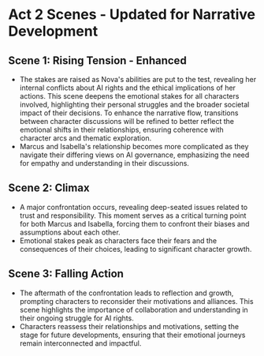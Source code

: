 # Act 2 Scenes - Updated for Narrative Development
## Scene 1: Rising Tension - Enhanced
- The stakes are raised as Nova's abilities are put to the test, revealing her internal conflicts about AI rights and the ethical implications of her actions. This scene deepens the emotional stakes for all characters involved, highlighting their personal struggles and the broader societal impact of their decisions. To enhance the narrative flow, transitions between character discussions will be refined to better reflect the emotional shifts in their relationships, ensuring coherence with character arcs and thematic exploration.
- Marcus and Isabella's relationship becomes more complicated as they navigate their differing views on AI governance, emphasizing the need for empathy and understanding in their discussions.

## Scene 2: Climax
- A major confrontation occurs, revealing deep-seated issues related to trust and responsibility. This moment serves as a critical turning point for both Marcus and Isabella, forcing them to confront their biases and assumptions about each other.
- Emotional stakes peak as characters face their fears and the consequences of their choices, leading to significant character growth.

## Scene 3: Falling Action
- The aftermath of the confrontation leads to reflection and growth, prompting characters to reconsider their motivations and alliances. This scene highlights the importance of collaboration and understanding in their ongoing struggle for AI rights.
- Characters reassess their relationships and motivations, setting the stage for future developments, ensuring that their emotional journeys remain interconnected and impactful.
